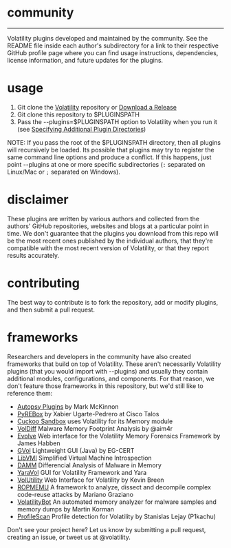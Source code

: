 community
=========
---
Volatility plugins developed and maintained by the community. See the README file inside each author's subdirectory for a link to their respective GitHub profile page where you can find usage instructions, dependencies, license information, and future updates for the plugins. 

usage
=========

1. Git clone the [Volatility](https://github.com/volatilityfoundation/volatility) repository or [Download a Release](http://www.volatilityfoundation.org/#!releases/component_71401)
2. Git clone this repository to $PLUGINSPATH
3. Pass the --plugins=$PLUGINSPATH option to Volatility when you run it (see [Specifying Additional Plugin Directories](https://github.com/volatilityfoundation/volatility/wiki/Volatility%20Usage#specifying-additional-plugin-directories))

NOTE: If you pass the root of the $PLUGINSPATH directory, then all plugins will recursively be loaded. Its possible that plugins may try to register the same command line options and produce a conflict. If this happens, just point --plugins at one or more specific subdirectories (`:` separated on Linux/Mac or `;` separated on Windows). 

disclaimer
=========
These plugins are written by various authors and collected from the authors' GitHub repositories, websites and blogs at a particular point in time. We don't guarantee that the plugins you download from this repo will be the most recent ones published by the individual authors, that they're compatible with the most recent version of Volatility, or that they report results accurately. 

contributing
=========

The best way to contribute is to fork the repository, add or modify plugins, and then submit a pull request. 

frameworks 
=========

Researchers and developers in the community have also created frameworks that build on top of Volatility. These aren't necessarily Volatility plugins (that you would import with --plugins) and usually they contain additional modules, configurations, and components. For that reason, we don't feature those frameworks in this repository, but we'd still like to reference them: 


* [Autopsy Plugins](https://github.com/markmckinnon/Autopsy-Plugins/tree/master/Volatility) by Mark McKinnon
* [PyREBox](https://github.com/Cisco-Talos/pyrebox) by Xabier Ugarte-Pedrero at Cisco Talos
* [Cuckoo Sandbox](https://github.com/cuckoobox/cuckoo) uses Volatility for its Memory module
* [VolDiff](https://github.com/aim4r/VolDiff) Malware Memory Footprint Analysis by @aim4r
* [Evolve](https://github.com/JamesHabben/evolve) Web interface for the Volatility Memory Forensics Framework by James Habben
* [GVol](https://github.com/eg-cert/GVol) Lightweight GUI (Java) by EG-CERT
* [LibVMI](https://github.com/libvmi/libvmi) Simplified Virtual Machine Introspection 
* [DAMM](https://github.com/504ensicsLabs/DAMM) Differencial Analysis of Malware in Memory
* [YaraVol](https://bitbucket.org/Ft44k/yavol/) GUI for Volatility Framework and Yara
* [VolUtility](https://github.com/kevthehermit/VolUtility) Web Interface for Volatility by Kevin Breen
* [ROPMEMU](https://github.com/vrtadmin/ROPMEMU) A framework to analyze, dissect and decompile complex code-reuse attacks by Mariano Graziano 
* [VolatilityBot](https://github.com/mkorman90/VolatilityBot) An automated memory analyzer for malware samples and memory dumps by Martin Korman
* [ProfileScan](https://github.com/P1kachu/VolatilityProfileScan) Profile detection for Volatility by Stanislas Lejay (P1kachu)

Don't see your project here? Let us know by submitting a pull request, creating an issue, or tweet us at @volatility. 
